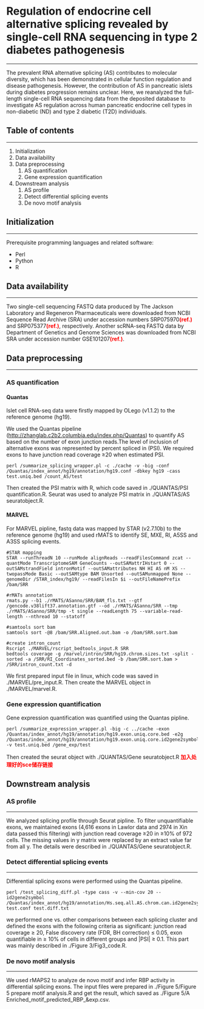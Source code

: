 ﻿# **Regulation of endocrine cell alternative splicing revealed by single-cell RNA sequencing in type 2 diabetes pathogenesis**


---
The prevalent RNA alternative splicing (AS) contributes to molecular diversity, which has been demonstrated in cellular function regulation and disease pathogenesis. However, the contribution of AS in pancreatic islets during diabetes progression remains unclear. Here, we reanalyzed the full-length single-cell RNA sequencing data from the deposited database to investigate AS regulation across human pancreatic endocrine cell types in non-diabetic (ND) and type 2 diabetic (T2D) individuals.

## **Table of contents**
---
1. Initialization
2. Data availability
3. Data preprocessing
    1. AS quantification
    2. Gene expression quantification
4. Downstream analysis
    1. AS profile
    2. Detect differential splicing events
    3. De novo motif analysis

## **Initialization**
---
Prerequisite programming languages and related software:

* Perl
* Python
* R

## **Data availability**
---
Two single-cell sequencing FASTQ data produced by The Jackson Laboratory and Regeneron Pharmaceuticals were downloaded from NCBI Sequence Read Archive (SRA) under accession numbers SRP075970<font color='#FF0000'>**(ref.)**</font> and SRP075377<font color='#FF0000'>**(ref.)**</font>, respectively. Another scRNA-seq FASTQ data by Department of Genetics and Genome Sciences was downloaded from NCBI SRA under accession number GSE101207<font color='#FF0000'>**(ref.)**</font>.

## **Data preprocessing**
---
### **AS quantification**
#### **Quantas**
Islet cell RNA-seq data were firstly mapped by OLego (v1.1.2) to the reference genome (hg19).

We used the Quantas pipeline (http://zhanglab.c2b2.columbia.edu/index.php/Quantas) to quantify AS based on the number of exon junction reads.The level of inclusion of alternative exons was represented by percent spliced in (PSI). We required exons to have junction read coverage ≥20 when estimated PSI.

``` 
perl /summarize_splicing_wrapper.pl -c ./cache -v -big -conf /Quantas/index_annot/hg19/annotation/hg19.conf -dbkey hg19 -cass test.uniq.bed /count_AS/test
``` 
Then created the PSI matrix with R, which code saved in ./QUANTAS/PSI quantification.R. Seurat was used to analyze PSI matrix in ./QUANTAS/AS seuratobject.R.

#### **MARVEL**
For MARVEL pipline, fastq data was mapped by STAR (v2.7.10b) to the reference genome (hg19) and used rMATS to identify SE, MXE, RI, A5SS and A3SS splicing events. 

``` 
#STAR mapping
STAR --runThreadN 10 --runMode alignReads --readFilesCommand zcat --quantMode TranscriptomeSAM GeneCounts --outSAMattrIHstart 0 --outSAMstrandField intronMotif --outSAMattributes NH HI AS nM XS --twopassMode Basic --outSAMtype BAM Unsorted --outSAMunmapped None --genomeDir /STAR_index/hg19/ --readFilesIn $i --outFileNamePrefix /bam/SRR 
    
#rMATs annotation
rmats.py --b1 ./rMATS/ASanno/SRR/BAM_fls.txt --gtf /gencode.v38lift37.annotation.gtf --od ./rMATS/ASanno/SRR --tmp ./rMATS/ASanno/SRR/tmp -t single --readLength 75 --variable-read-length --nthread 10 --statoff

#samtools sort bam
samtools sort -@8 /bam/SRR.Aligned.out.bam -o /bam/SRR.sort.bam
    
#create intron_count
Rscript ./MARVEL/rscript_bedtools_input.R SRR
bedtools coverage -g /marvel/intron/SRR/hg19.chrom.sizes.txt -split -sorted -a /SRR/RI_Coordinates_sorted.bed -b /bam/SRR.sort.bam > /SRR/intron_count.txt -d
``` 

We first prepared input file in linux, which code was saved in ./MARVEL/pre_input.R. Then create the MARVEL object in ./MARVEL/marvel.R.

### **Gene expression quantification**
Gene expression quantification was quantified using the Quantas pipline.

``` 
perl /summarize_expression_wrapper.pl -big -c ../cache -exon /Quantas/index_annot/hg19/annotation/hg19.exon.uniq.core.bed -e2g /Quantas/index_annot/hg19/annotation/hg19.exon.uniq.core.id2gene2symbol -v test.uniq.bed /gene_exp/test
```

Then created the seurat object with ./QUANTAS/Gene seuratobject.R
<font color='#FF0000'>**加入处理好的sce储存链接**</font>


## **Downstream analysis**
### **AS profile**
---
We analyzed splicing profile through Seurat pipline. To filter unquantifiable exons, we maintained exons (4,616 exons in Lawlor data and 2974 in Xin data passed this filtering) with junction read coverage ≥20 in ≥10% of 972 cells. The missing values in y matrix were replaced by an extract value far from all y. The details were described in  ./QUANTAS/Gene seuratobject.R.

### **Detect differential splicing events**
---
Differential splicing exons were performed using the Quantas pipeline.

``` 
perl /test_splicing_diff.pl -type cass -v --min-cov 20 --id2gene2symbol /Quantas/index_annot/hg19/annotation/Hs.seq.all.AS.chrom.can.id2gene2symbol test.conf test.diff.txt
```
we performed one vs. other comparisons between each splicing cluster and defined the exons with the following criteria as significant: junction read coverage ≥ 20, False discovery rate (FDR, BH correction) ≤ 0.05, exon quantifiable in ≥ 10% of cells in different groups and |PSI| ≥ 0.1. This part was mainly described in ./Figure 3/Fig3_code.R.


### **De novo motif analysis**
---
We used rMAPS2 to analyze de novo motif and infer RBP activity in differential splicing exons. The input files were prepared in ./Figure 5/Figure 5 prepare motif analysis.R and get the result, which saved as ./Figure 5/A Enriched_motif_predicted_RBP_&exp.csv. 








